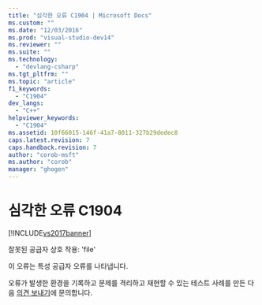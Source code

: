 ```yaml
---
title: "심각한 오류 C1904 | Microsoft Docs"
ms.custom: ""
ms.date: "12/03/2016"
ms.prod: "visual-studio-dev14"
ms.reviewer: ""
ms.suite: ""
ms.technology: 
  - "devlang-csharp"
ms.tgt_pltfrm: ""
ms.topic: "article"
f1_keywords: 
  - "C1904"
dev_langs: 
  - "C++"
helpviewer_keywords: 
  - "C1904"
ms.assetid: 10f66015-146f-41a7-8011-327b29dedec8
caps.latest.revision: 7
caps.handback.revision: 7
author: "corob-msft"
ms.author: "corob"
manager: "ghogen"
---
```

# 심각한 오류 C1904
[!INCLUDE[vs2017banner](../../assembler/inline/includes/vs2017banner.md)]

잘못된 공급자 상호 작용: 'file'  
  
 이 오류는 특성 공급자 오류를 나타냅니다.  
  
 오류가 발생한 환경을 기록하고 문제를 격리하고 재현할 수 있는 테스트 사례를 만든 다음 [의견 보내기](../Topic/Talk%20to%20Us.md)에 문의합니다.